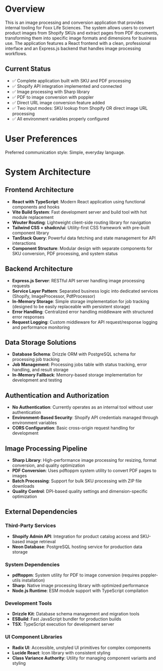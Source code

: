 # Overview

This is an image processing and conversion application that provides internal tooling for Foxx Life Sciences. The system allows users to convert product images from Shopify SKUs and extract pages from PDF documents, transforming them into specific image formats and dimensions for business use. The application features a React frontend with a clean, professional interface and an Express.js backend that handles image processing workflows.

## Current Status
- ✅ Complete application built with SKU and PDF processing
- ✅ Shopify API integration implemented and connected
- ✅ Image processing with Sharp library
- ✅ PDF to image conversion with poppler
- ✅ Direct URL image conversion feature added
- ✅ Two input modes: SKU lookup from Shopify OR direct image URL processing
- ✅ All environment variables properly configured

# User Preferences

Preferred communication style: Simple, everyday language.

# System Architecture

## Frontend Architecture
- **React with TypeScript**: Modern React application using functional components and hooks
- **Vite Build System**: Fast development server and build tool with hot module replacement
- **Wouter Routing**: Lightweight client-side routing library for navigation
- **Tailwind CSS + shadcn/ui**: Utility-first CSS framework with pre-built component library
- **TanStack Query**: Powerful data fetching and state management for API interactions
- **Component Structure**: Modular design with separate components for SKU conversion, PDF processing, and system status

## Backend Architecture
- **Express.js Server**: RESTful API server handling image processing requests
- **Service Layer Pattern**: Separated business logic into dedicated services (Shopify, ImageProcessor, PdfProcessor)
- **In-Memory Storage**: Simple storage implementation for job tracking (designed to be easily replaceable with persistent storage)
- **Error Handling**: Centralized error handling middleware with structured error responses
- **Request Logging**: Custom middleware for API request/response logging and performance monitoring

## Data Storage Solutions
- **Database Schema**: Drizzle ORM with PostgreSQL schema for processing job tracking
- **Job Management**: Processing jobs table with status tracking, error handling, and result storage
- **In-Memory Fallback**: Memory-based storage implementation for development and testing

## Authentication and Authorization
- **No Authentication**: Currently operates as an internal tool without user authentication
- **Environment-Based Security**: Shopify API credentials managed through environment variables
- **CORS Configuration**: Basic cross-origin request handling for development

## Image Processing Pipeline
- **Sharp Library**: High-performance image processing for resizing, format conversion, and quality optimization
- **PDF Conversion**: Uses pdftoppm system utility to convert PDF pages to images
- **Batch Processing**: Support for bulk SKU processing with ZIP file downloads
- **Quality Control**: DPI-based quality settings and dimension-specific optimization

## External Dependencies

### Third-Party Services
- **Shopify Admin API**: Integration for product catalog access and SKU-based image retrieval
- **Neon Database**: PostgreSQL hosting service for production data storage

### System Dependencies
- **pdftoppm**: System utility for PDF to image conversion (requires poppler-utils installation)
- **Sharp**: Native image processing library with optimized performance
- **Node.js Runtime**: ESM module support with TypeScript compilation

### Development Tools
- **Drizzle Kit**: Database schema management and migration tools
- **ESBuild**: Fast JavaScript bundler for production builds
- **TSX**: TypeScript execution for development server

### UI Component Libraries
- **Radix UI**: Accessible, unstyled UI primitives for complex components
- **Lucide React**: Icon library with consistent styling
- **Class Variance Authority**: Utility for managing component variants and styling